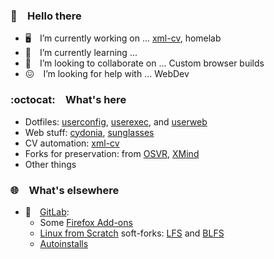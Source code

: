 ### :wave:&emsp;Hello there

- :desktop_computer:&emsp;I’m currently working on ... [xml-cv](https://github.com/bberberov/xml-cv), homelab
- :book:&emsp;I’m currently learning ...
- :handshake:&emsp;I’m looking to collaborate on ... Custom browser builds
- :confounded:&emsp;I’m looking for help with ... WebDev

### :octocat:&emsp;What's here

- Dotfiles: [userconfig](https://github.com/bberberov/userconfig), [userexec](https://github.com/bberberov/userexec), and [userweb](https://github.com/bberberov/userweb)
- Web stuff: [cydonia](https://github.com/bberberov/cydonia), [sunglasses](https://github.com/bberberov/sunglasses)
- CV automation: [xml-cv](https://github.com/bberberov/xml-cv)
- Forks for preservation: from [OSVR](https://github.com/OSVR), [XMind](https://github.com/bberberov/xmind)
- Other things

### :globe_with_meridians:&emsp;What's elsewhere

- :fox_face:&emsp;[GitLab](https://gitlab.com/bberberov):
	- Some [Firefox Add-ons](https://gitlab.com/clu-os/firefox-add-ons)
	- [Linux from Scratch](https://linuxfromscratch.org/) soft-forks: [LFS](https://gitlab.com/clu-os/docs/lfs) and [BLFS](https://gitlab.com/clu-os/docs/blfs)
	- [Autoinstalls](https://gitlab.com/clu-os/3rd/autoinstalls)

<!--
- 💬 Ask me about ...
- 📫 How to reach me: ...
- 😄 Pronouns: ...
- ⚡ Fun fact: ...
-->
